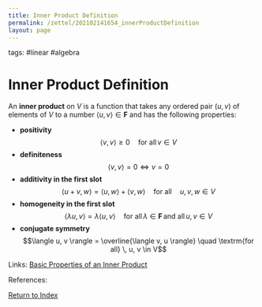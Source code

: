 ```yaml
---
title: Inner Product Definition
permalink: /zettel/202102141654_innerProductDefinition
layout: page
---
```

tags: #linear #algebra

# Inner Product Definition

An **inner product** on $V$ is a function that takes any ordered pair $(u,v)$ of elements of $V$
to a number $\langle u,v \rangle \in \mathbf{F}$ and has the following properties:
- **positivity** $$\langle v, v \rangle \geq 0 \quad \textrm{for all} \, v \in V$$
- **definiteness** $$\langle v, v \rangle = 0 \iff v = 0$$
- **additivity in the first slot** $$\langle u+v, w\rangle = \langle u, w \rangle + \langle v, w \rangle \quad \textrm{for all} \quad u, v, w \in V$$
- **homogeneity in the first slot** $$\langle \lambda u, v \rangle = \lambda \langle u, v \rangle \quad \textrm{for all} \, \lambda \in \mathbf{F} \, \textrm{and all} \, u, v \in V$$
- **conjugate symmetry** $$\langle u, v \rangle = \overline{\langle v, u \rangle} \quad \textrm{for all} \, u, v \in V$$

Links: [Basic Properties of an Inner Product](202102141711_basicPropertiesInnerProduct)

References: 

[Return to Index](index)